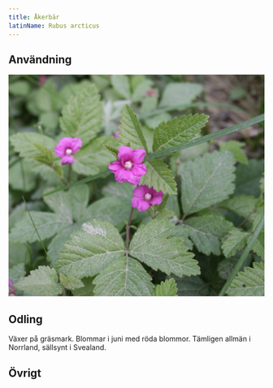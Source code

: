 ```yaml
---
title: Åkerbär
latinName: Rubus arcticus
---
```


## Användning


![](/static/img/rubus-arcticus-2.jpg)

## Odling

Växer på gräsmark. Blommar i juni med röda blommor. Tämligen allmän i Norrland, sällsynt i Svealand.

## Övrigt

